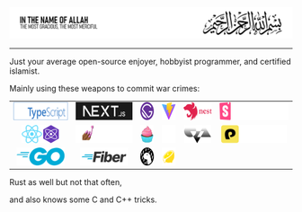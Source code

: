 ![header](./assets/header-traced-slim.svg)

---

Just your average open-source enjoyer, hobbyist programmer, and certified islamist.

Mainly using these weapons to commit war crimes:

|         |         |         |         |         |         |
|:-------:|:-------:|:-------:|:-------:|:-------:|:-------:|
|<img src="./assets/ts-lettermark-white.svg" height="32px" alt="Typescript">|<img src="./assets/nextjs-logotype-dark-background.svg" height="32px" alt="Nextjs">|<img src="./assets/Gatsby_Monogram.svg" height="32px" alt="Gatsbyjs">|<img src="./assets/vite.svg" height="32px" alt="Vite">|<img src="./assets/nest.svg" height="32px" alt="Nestjs">|<img src="./assets/storybook.svg" height="32px" alt="storybook">|
|<img src="./assets/React-icon.svg" height="32px" alt="React"><img src="./assets/preact.svg" height="32px" alt="Preact">|<img src="./assets/sc.png" height="32px" alt="styled-components">|<img src="./assets/vanilla-extract.svg" height="32px" alt="vanilla-extract">|<img src="./assets/stitches.svg" height="32px" alt="stitches">|<img src="./assets/cva.svg" height="32px" alt="CVA">|<img src="./assets/panda.svg" height="32px" alt="panda">|
|<img src="./assets/Go-Logo_Blue.svg" height="32px" alt="Go">|<img src="./assets/fiber.svg" height="32px" alt="Fiber">|<img src="./assets/deno.svg" height="32px" alt="deno">|<img src="./assets/fresh.svg" height="32px" alt="fresh">|

Rust as well but not that often,

and also knows some C and C++ tricks.